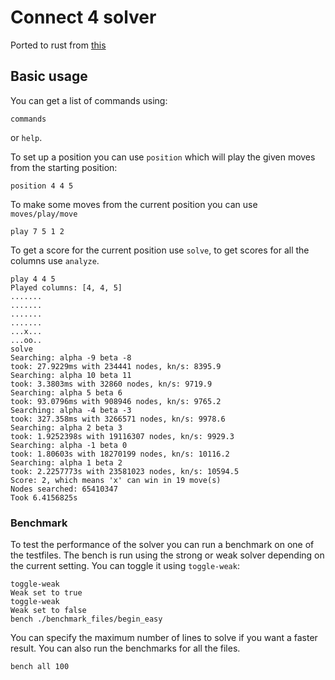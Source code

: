 # Connect 4 solver

Ported to rust from [this](https://github.com/PascalPons/connect4)

## Basic usage

You can get a list of commands using:
```
commands
```
or `help`. 

To set up a position you can use `position` which will play the given moves from the starting position:
```
position 4 4 5
```
To make some moves from the current position you can use `moves/play/move`
```
play 7 5 1 2
```

To get a score for the current position use `solve`, to get scores for all the columns use `analyze`.
```
play 4 4 5
Played columns: [4, 4, 5]
.......
.......
.......
.......
...x...
...oo..
solve
Searching: alpha -9 beta -8
took: 27.9229ms with 234441 nodes, kn/s: 8395.9
Searching: alpha 10 beta 11
took: 3.3803ms with 32860 nodes, kn/s: 9719.9
Searching: alpha 5 beta 6
took: 93.0796ms with 908946 nodes, kn/s: 9765.2
Searching: alpha -4 beta -3
took: 327.358ms with 3266571 nodes, kn/s: 9978.6
Searching: alpha 2 beta 3
took: 1.9252398s with 19116307 nodes, kn/s: 9929.3
Searching: alpha -1 beta 0
took: 1.80603s with 18270199 nodes, kn/s: 10116.2
Searching: alpha 1 beta 2
took: 2.2257773s with 23581023 nodes, kn/s: 10594.5
Score: 2, which means 'x' can win in 19 move(s)
Nodes searched: 65410347
Took 6.4156825s
```

### Benchmark

To test the performance of the solver you can run a benchmark on one of the testfiles. The bench is run using the strong or weak solver depending on the current setting. You can toggle it using `toggle-weak`:
```
toggle-weak
Weak set to true
toggle-weak
Weak set to false
bench ./benchmark_files/begin_easy
```
You can specify the maximum number of lines to solve if you want a faster result. You can also run the benchmarks for all the files.
```
bench all 100
```